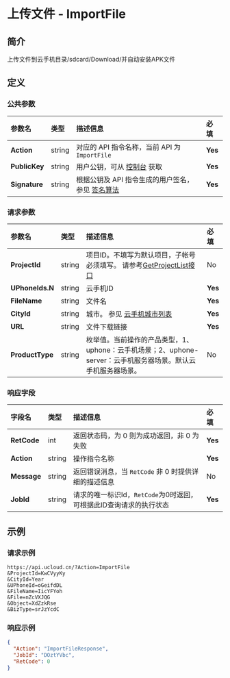# 上传文件 - ImportFile

## 简介

上传文件到云手机目录/sdcard/Download/并自动安装APK文件









## 定义

### 公共参数

| 参数名 | 类型 | 描述信息 | 必填 |
|:---|:---|:---|:---|
| **Action**     | string  | 对应的 API 指令名称，当前 API 为 `ImportFile`                        | **Yes** |
| **PublicKey**  | string  | 用户公钥，可从 [控制台](https://console.ucloud.cn/uapi/apikey) 获取                                             | **Yes** |
| **Signature**  | string  | 根据公钥及 API 指令生成的用户签名，参见 [签名算法](api/summary/signature.md)  | **Yes** |

### 请求参数

| 参数名 | 类型 | 描述信息 | 必填 |
|:---|:---|:---|:---|
| **ProjectId** | string | 项目ID。不填写为默认项目，子帐号必须填写。 请参考[GetProjectList接口](https://docs.ucloud.cn/api/summary/get_project_list) |No|
| **UPhoneIds.N** | string | 云手机ID |**Yes**|
| **FileName** | string | 文件名 |**Yes**|
| **CityId** | string | 城市。 参见 [云手机城市列表](https://docs.ucloud.cn/api/uphone-api/describe_u_phone_cities) |**Yes**|
| **URL** | string | 文件下载链接 |**Yes**|
| **ProductType** | string | 枚举值。当前操作的产品类型，1、uphone：云手机场景；2、uphone-server：云手机服务器场景。默认云手机服务器场景。 |No|

### 响应字段

| 字段名 | 类型 | 描述信息 | 必填 |
|:---|:---|:---|:---|
| **RetCode** | int | 返回状态码，为 0 则为成功返回，非 0 为失败 |**Yes**|
| **Action** | string | 操作指令名称 |**Yes**|
| **Message** | string | 返回错误消息，当 `RetCode` 非 0 时提供详细的描述信息 |No|
| **JobId** | string | 请求的唯一标识Id，`RetCode`为0时返回，可根据此ID查询请求的执行状态 |**Yes**|




## 示例

### 请求示例
    
```
https://api.ucloud.cn/?Action=ImportFile
&ProjectId=KwCVyyKy
&CityId=Year
&UPhoneId=oGeifdDL
&FileName=IicYFYoh
&File=nZcVXJQG
&Object=XdZzkRse
&BizType=srJzYcdC
```

### 响应示例
    
```json
{
  "Action": "ImportFileResponse",
  "JobId": "DOztYVbc",
  "RetCode": 0
}
```






